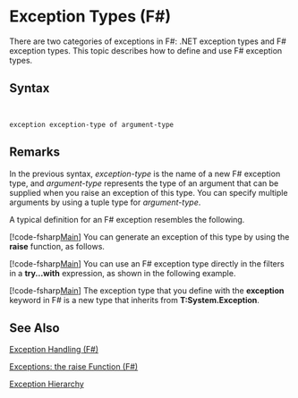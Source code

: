 # Exception Types (F#)

There are two categories of exceptions in F#: .NET exception types and F# exception types. This topic describes how to define and use F# exception types.


## Syntax


```


exception exception-type of argument-type

```



## Remarks
In the previous syntax, *exception-type* is the name of a new F# exception type, and *argument-type* represents the type of an argument that can be supplied when you raise an exception of this type. You can specify multiple arguments by using a tuple type for *argument-type*.

A typical definition for an F# exception resembles the following.

[!code-fsharp[Main](snippets/fslangref2/snippet5501.fs)]
    You can generate an exception of this type by using the **raise** function, as follows.

[!code-fsharp[Main](snippets/fslangref2/snippet5502.fs)]
    You can use an F# exception type directly in the filters in a **try...with** expression, as shown in the following example.

[!code-fsharp[Main](snippets/fslangref2/snippet5503.fs)]
    The exception type that you define with the **exception** keyword in F# is a new type that inherits from **T:System.Exception**.


## See Also
[Exception Handling &#40;F&#35;&#41;](Exception-Handling-%28FSharp%29.md)

[Exceptions: the raise Function &#40;F&#35;&#41;](Exceptions-the-raise-Function-%28FSharp%29.md)

[Exception Hierarchy](https://msdn.microsoft.com/en-us/library/z4c5tckx.aspx)

